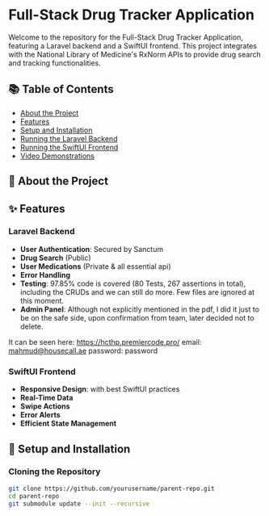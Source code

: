 # Full-Stack Drug Tracker Application

Welcome to the repository for the Full-Stack Drug Tracker Application, featuring a Laravel backend and a SwiftUI frontend. This project integrates with the National Library of Medicine's RxNorm APIs to provide drug search and tracking functionalities.

## 📚 Table of Contents

- [About the Project](#about-the-project)
- [Features](#features)
- [Setup and Installation](#-setup-and-installation)
- [Running the Laravel Backend](#running-the-laravel-backend)
- [Running the SwiftUI Frontend](#running-the-swiftui-frontend)
- [Video Demonstrations](#video-demonstrations)

## 🌟 About the Project


## ✨ Features

### Laravel Backend

- **User Authentication**: Secured by Sanctum
- **Drug Search** (Public)
- **User Medications** (Private & all essential api)
- **Error Handling**
- **Testing**: 97.85% code is covered (80 Tests, 267 assertions in total), including the CRUDs and we can still do more. Few files are ignored at this moment.
- **Admin Panel**: Although not explicitly mentioned in the pdf, I did it just to be on the safe side, upon confirmation from team, later decided not to delete.

It can be seen here: https://hcthp.premiercode.pro/
email: mahmud@housecall.ae
password: password

### SwiftUI Frontend

- **Responsive Design**: with best SwiftUI practices
- **Real-Time Data**
- **Swipe Actions**
- **Error Alerts**
- **Efficient State Management**

## 🚀 Setup and Installation

### Cloning the Repository

```bash
git clone https://github.com/yourusername/parent-repo.git
cd parent-repo
git submodule update --init --recursive

```



